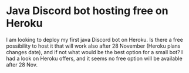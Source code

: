 
# Java Discord bot hosting free on Heroku

I am looking to deploy my first java Discord bot on Heroku. Is there a free possibility to host it that will work also after 28 November (Heroku plans changes date), and if not what would be the best option for a small bot?
I had a look on Heroku offers, and it seems no free option will be available after 28 Nov.

        